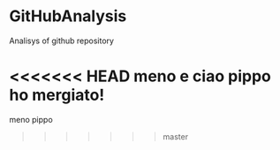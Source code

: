 # GitHubAnalysis
Analisys of github repository

<<<<<<< HEAD
meno e ciao pippo
ho mergiato!
=======
meno pippo
>>>>>>> master
